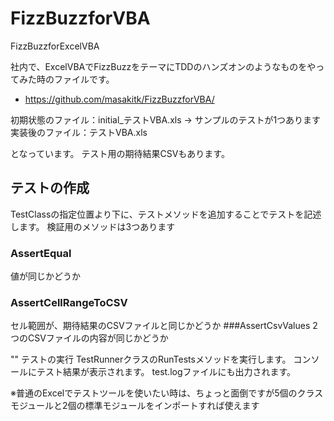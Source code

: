 FizzBuzzforVBA
==============

FizzBuzzforExcelVBA


社内で、ExcelVBAでFizzBuzzをテーマにTDDのハンズオンのようなものをやってみた時のファイルです。

  * https://github.com/masakitk/FizzBuzzforVBA/

初期状態のファイル：initial_テストVBA.xls
 → サンプルのテストが1つあります
実装後のファイル：テストVBA.xls

となっています。
テスト用の期待結果CSVもあります。
   
## テストの作成
TestClassの指定位置より下に、テストメソッドを追加することでテストを記述します。
検証用のメソッドは3つあります
### AssertEqual
値が同じかどうか
### AssertCellRangeToCSV
セル範囲が、期待結果のCSVファイルと同じかどうか
###AssertCsvValues
2つのCSVファイルの内容が同じかどうか

"" テストの実行
TestRunnerクラスのRunTestsメソッドを実行します。
 コンソールにテスト結果が表示されます。
 test.logファイルにも出力されます。

※普通のExcelでテストツールを使いたい時は、ちょっと面倒ですが5個のクラスモジュールと2個の標準モジュールをインポートすれば使えます


